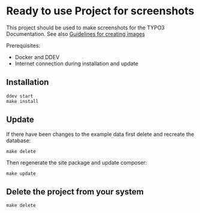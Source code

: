 # Ready to use Project for screenshots

This project should be used to make screenshots for the TYPO3 Documentation. See also
[Guidelines for creating images](https://docs.typo3.org/permalink/h2document:guidelines-for-images)

Prerequisites:

* Docker and DDEV
* Internet connection during installation and update

## Installation

```
ddev start
make install
```

## Update

If there have been changes to the example data first delete and recreate the database:

```
make delete
```

Then regenerate the site package and update composer:

```
make update
```

## Delete the project from your system

```
make delete
```
